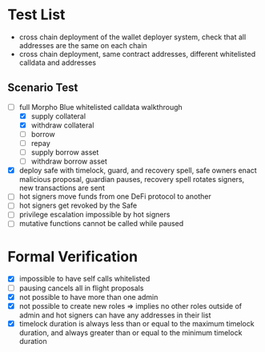 # Test List

- cross chain deployment of the wallet deployer system, check that all addresses are the same on each chain
- cross chain deployment, same contract addresses, different whitelisted calldata and addresses

## Scenario Test

- [ ] full Morpho Blue whitelisted calldata walkthrough
    - [x] supply collateral
    - [x] withdraw collateral
    - [ ] borrow
    - [ ] repay
    - [ ] supply borrow asset
    - [ ] withdraw borrow asset
- [x] deploy safe with timelock, guard, and recovery spell, safe owners enact malicious proposal, guardian pauses, recovery spell rotates signers, new transactions are sent
- [ ] hot signers move funds from one DeFi protocol to another
- [ ] hot signers get revoked by the Safe
- [ ] privilege escalation impossible by hot signers
- [ ] mutative functions cannot be called while paused

# Formal Verification

- [x] impossible to have self calls whitelisted
- [ ] pausing cancels all in flight proposals
- [x] not possible to have more than one admin
- [x] not possible to create new roles => implies no other roles outside of admin and hot signers can have any addresses in their list
- [x] timelock duration is always less than or equal to the maximum timelock duration, and always greater than or equal to the minimum timelock duration
